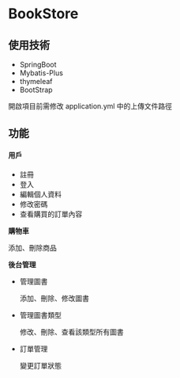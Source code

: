 # BookStore

## 使用技術

- SpringBoot
- Mybatis-Plus
- thymeleaf
- BootStrap

開啟項目前需修改 application.yml 中的上傳文件路徑

## 功能

#### 用戶

- 註冊
- 登入
- 編輯個人資料
- 修改密碼
- 查看購買的訂單內容

**購物車**

添加、刪除商品

**後台管理**

- 管理圖書

  添加、刪除、修改圖書

- 管理圖書類型

  修改、刪除、查看該類型所有圖書

- 訂單管理

  變更訂單狀態
